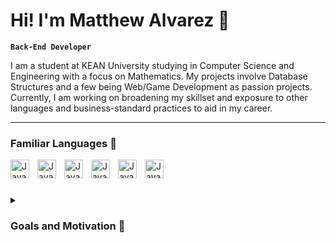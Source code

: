 # Hi! I'm Matthew Alvarez 👋

**`Back-End Developer`**

I am a student at KEAN University studying in Computer Science and Engineering with a focus on Mathematics. My projects involve Database Structures and a 
few being Web/Game Development as passion projects. Currently, I am working on broadening my skillset and exposure to other languages and business-standard 
practices to aid in my career.

---

### Familiar Languages 📝

<img align="left" alt="Java" width="30px" style="padding-right:10px;" src="https://cdn.jsdelivr.net/gh/devicons/devicon/icons/html5/html5-original.svg"/>
<img align="left" alt="Java" width="30px" style="padding-right:10px;" src="https://cdn.jsdelivr.net/gh/devicons/devicon/icons/css3/css3-original.svg"/>
<img align="left" alt="Java" width="30px" style="padding-right:10px;" src="https://cdn.jsdelivr.net/gh/devicons/devicon/icons/java/java-original.svg"/>
<img align="left" alt="Java" width="30px" style="padding-right:10px;" src="https://cdn.jsdelivr.net/gh/devicons/devicon/icons/python/python-original.svg"/>
<img align="left" alt="Java" width="30px" style="padding-right:10px;" src="https://cdn.jsdelivr.net/gh/devicons/devicon/icons/r/r-original.svg"/>
<img align="left" alt="Java" width="30px" style="padding-right:10px;" src="https://cdn.jsdelivr.net/gh/devicons/devicon/icons/unity/unity-original.svg"/>

<br />

#

<details>
	<summary><h3> Goals and Motivation 💎</h3></summary>
      My long-term goal is to create an impactful product that can benefit not only the Computer Science field, but also those outside it. I'm always looking for
   ways to connect my interests with others, and that goes for programming as well. Since my introduction to computers, I've always been curious on how things
   worked. Games, videos, spreadsheets, operating systems, all of these were things I looked forward to using in the future. My path towards being a programmer
   was kickstarted when I learned how to code in HTML and CSS in my second year of middle school. What started out as a class requirement, turned into a hobby
   almost immediately. Since then, I've been insistent on the saying "there's a computer program for this". Fast forward to today, I'm still convinced that I 
   can streamline most daily activities using my skills as a programmer. From keeping notes to generating a work out routine, all of these things can be connected
   to my one true passion, Computers.
